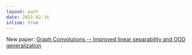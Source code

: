 ```yaml
---
layout: post
date: 2021-02-16
inline: true
---
```


New paper: [Graph Convolutions -- Improved linear separability and OOD generalization](https://arxiv.org/abs/2102.06966)